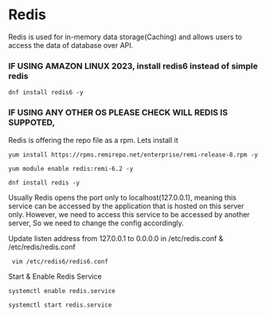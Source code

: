 # Redis 
Redis is used for in-memory data storage(Caching) and allows users to access the data of database over API.

### IF USING AMAZON LINUX 2023, install redis6 instead of simple redis

```
dnf install redis6 -y
```

### IF USING ANY OTHER OS PLEASE CHECK WILL REDIS IS SUPPOTED, 

Redis is offering the repo file as a rpm. Lets install it

```
yum install https://rpms.remirepo.net/enterprise/remi-release-8.rpm -y

yum module enable redis:remi-6.2 -y

dnf install redis -y 
```

Usually Redis opens the port only to localhost(127.0.0.1), meaning this service can be accessed by the application that is hosted on this server only. However, we need to access this service to be accessed by another server, So we need to change the config accordingly.

Update listen address from 127.0.0.1 to 0.0.0.0 in /etc/redis.conf & /etc/redis/redis.conf

```
 vim /etc/redis6/redis6.conf
```

Start & Enable Redis Service

```
systemctl enable redis.service
```

```
systemctl start redis.service
```